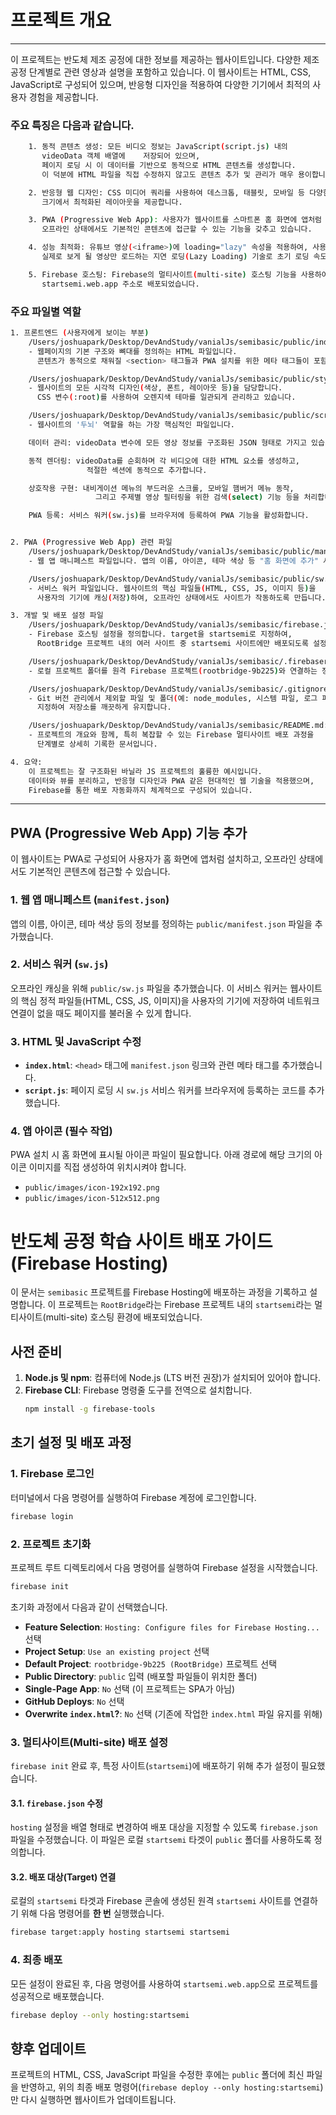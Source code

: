 # 프로젝트 개요
---
이 프로젝트는 반도체 제조 공정에 대한 정보를 제공하는 웹사이트입니다. 다양한 제조 공정 단계별로 관련 영상과 설명을 포함하고 있습니다. 이 웹사이트는 HTML, CSS, JavaScript로 구성되어 있으며, 반응형 디자인을 적용하여 다양한 기기에서 최적의 사용자 경험을 제공합니다.

### 주요 특징은 다음과 같습니다.

```bash
    1. 동적 콘텐츠 생성: 모든 비디오 정보는 JavaScript(script.js) 내의 
       videoData 객체 배열에    저장되어 있으며,        
       페이지 로딩 시 이 데이터를 기반으로 동적으로 HTML 콘텐츠를 생성합니다. 
       이 덕분에 HTML 파일을 직접 수정하지 않고도 콘텐츠 추가 및 관리가 매우 용이합니다.

    2. 반응형 웹 디자인: CSS 미디어 쿼리를 사용하여 데스크톱, 태블릿, 모바일 등 다양한 화면
       크기에서 최적화된 레이아웃을 제공합니다.

    3. PWA (Progressive Web App): 사용자가 웹사이트를 스마트폰 홈 화면에 앱처럼 설치하고, 
       오프라인 상태에서도 기본적인 콘텐츠에 접근할 수 있는 기능을 갖추고 있습니다.

    4. 성능 최적화: 유튜브 영상(<iframe>)에 loading="lazy" 속성을 적용하여, 사용자가 스크롤하여 
       실제로 보게 될 영상만 로드하는 지연 로딩(Lazy Loading) 기술로 초기 로딩 속도를 향상시켰습니다.

    5. Firebase 호스팅: Firebase의 멀티사이트(multi-site) 호스팅 기능을 사용하여 
       startsemi.web.app 주소로 배포되었습니다.
```

### 주요 파일별 역할
```bash
1. 프론트엔드 (사용자에게 보이는 부분)
    /Users/joshuapark/Desktop/DevAndStudy/vanialJs/semibasic/public/index.html: 
    - 웹페이지의 기본 구조와 뼈대를 정의하는 HTML 파일입니다. 
      콘텐츠가 동적으로 채워질 <section> 태그들과 PWA 설치를 위한 메타 태그들이 포함되어 있습니다.

    /Users/joshuapark/Desktop/DevAndStudy/vanialJs/semibasic/public/style.css: 
    - 웹사이트의 모든 시각적 디자인(색상, 폰트, 레이아웃 등)을 담당합니다.
      CSS 변수(:root)를 사용하여 오렌지색 테마를 일관되게 관리하고 있습니다.

    /Users/joshuapark/Desktop/DevAndStudy/vanialJs/semibasic/public/script.js: 
    - 웹사이트의 '두뇌' 역할을 하는 가장 핵심적인 파일입니다.

    데이터 관리: videoData 변수에 모든 영상 정보를 구조화된 JSON 형태로 가지고 있습니다.

    동적 렌더링: videoData를 순회하며 각 비디오에 대한 HTML 요소를 생성하고, 
                 적절한 섹션에 동적으로 추가합니다.

    상호작용 구현: 내비게이션 메뉴의 부드러운 스크롤, 모바일 햄버거 메뉴 동작, 
                   그리고 주제별 영상 필터링을 위한 검색(select) 기능 등을 처리합니다.

    PWA 등록: 서비스 워커(sw.js)를 브라우저에 등록하여 PWA 기능을 활성화합니다.


2. PWA (Progressive Web App) 관련 파일
    /Users/joshuapark/Desktop/DevAndStudy/vanialJs/semibasic/public/manifest.json: 
    - 웹 앱 매니페스트 파일입니다. 앱의 이름, 아이콘, 테마 색상 등 "홈 화면에 추가" 시 필요한 정보들을 정의합니다.

    /Users/joshuapark/Desktop/DevAndStudy/vanialJs/semibasic/public/sw.js: 
    - 서비스 워커 파일입니다. 웹사이트의 핵심 파일들(HTML, CSS, JS, 이미지 등)을 
      사용자의 기기에 캐싱(저장)하여, 오프라인 상태에서도 사이트가 작동하도록 만듭니다.

3. 개발 및 배포 설정 파일
    /Users/joshuapark/Desktop/DevAndStudy/vanialJs/semibasic/firebase.json: 
    - Firebase 호스팅 설정을 정의합니다. target을 startsemi로 지정하여, 
      RootBridge 프로젝트 내의 여러 사이트 중 startsemi 사이트에만 배포되도록 설정되어 있습니다.

    /Users/joshuapark/Desktop/DevAndStudy/vanialJs/semibasic/.firebaserc: 
    - 로컬 프로젝트 폴더를 원격 Firebase 프로젝트(rootbridge-9b225)와 연결하는 정보를 담고 있습니다.

    /Users/joshuapark/Desktop/DevAndStudy/vanialJs/semibasic/.gitignore: 
    - Git 버전 관리에서 제외할 파일 및 폴더(예: node_modules, 시스템 파일, 로그 파일 등)를 
      지정하여 저장소를 깨끗하게 유지합니다.

    /Users/joshuapark/Desktop/DevAndStudy/vanialJs/semibasic/README.md: 
    - 프로젝트의 개요와 함께, 특히 복잡할 수 있는 Firebase 멀티사이트 배포 과정을 
      단계별로 상세히 기록한 문서입니다.

4. 요약:
    이 프로젝트는 잘 구조화된 바닐라 JS 프로젝트의 훌륭한 예시입니다. 
    데이터와 뷰를 분리하고, 반응형 디자인과 PWA 같은 현대적인 웹 기술을 적용했으며, 
    Firebase를 통한 배포 자동화까지 체계적으로 구성되어 있습니다.
```

---
## PWA (Progressive Web App) 기능 추가

이 웹사이트는 PWA로 구성되어 사용자가 홈 화면에 앱처럼 설치하고, 오프라인 상태에서도 기본적인 콘텐츠에 접근할 수 있습니다.

### 1. 웹 앱 매니페스트 (`manifest.json`)

앱의 이름, 아이콘, 테마 색상 등의 정보를 정의하는 `public/manifest.json` 파일을 추가했습니다.

### 2. 서비스 워커 (`sw.js`)

오프라인 캐싱을 위해 `public/sw.js` 파일을 추가했습니다. 이 서비스 워커는 웹사이트의 핵심 정적 파일들(HTML, CSS, JS, 이미지)을 사용자의 기기에 저장하여 네트워크 연결이 없을 때도 페이지를 불러올 수 있게 합니다.

### 3. HTML 및 JavaScript 수정

-   **`index.html`**: `<head>` 태그에 `manifest.json` 링크와 관련 메타 태그를 추가했습니다.
-   **`script.js`**: 페이지 로딩 시 `sw.js` 서비스 워커를 브라우저에 등록하는 코드를 추가했습니다.

### 4. 앱 아이콘 (필수 작업)

PWA 설치 시 홈 화면에 표시될 아이콘 파일이 필요합니다. 아래 경로에 해당 크기의 아이콘 이미지를 직접 생성하여 위치시켜야 합니다.
-   `public/images/icon-192x192.png`
-   `public/images/icon-512x512.png`

# 반도체 공정 학습 사이트 배포 가이드 (Firebase Hosting)

이 문서는 `semibasic` 프로젝트를 Firebase Hosting에 배포하는 과정을 기록하고 설명합니다. 이 프로젝트는 `RootBridge`라는 Firebase 프로젝트 내의 `startsemi`라는 멀티사이트(multi-site) 호스팅 환경에 배포되었습니다.

## 사전 준비

1.  **Node.js 및 npm**: 컴퓨터에 Node.js (LTS 버전 권장)가 설치되어 있어야 합니다.
2.  **Firebase CLI**: Firebase 명령줄 도구를 전역으로 설치합니다.
    ```bash
    npm install -g firebase-tools
    ```

## 초기 설정 및 배포 과정

### 1. Firebase 로그인

터미널에서 다음 명령어를 실행하여 Firebase 계정에 로그인합니다.

```bash
firebase login
```

### 2. 프로젝트 초기화

프로젝트 루트 디렉토리에서 다음 명령어를 실행하여 Firebase 설정을 시작했습니다.

```bash
firebase init
```

초기화 과정에서 다음과 같이 선택했습니다.

-   **Feature Selection**: `Hosting: Configure files for Firebase Hosting...` 선택
-   **Project Setup**: `Use an existing project` 선택
-   **Default Project**: `rootbridge-9b225 (RootBridge)` 프로젝트 선택
-   **Public Directory**: `public` 입력 (배포할 파일들이 위치한 폴더)
-   **Single-Page App**: `No` 선택 (이 프로젝트는 SPA가 아님)
-   **GitHub Deploys**: `No` 선택
-   **Overwrite `index.html`?**: `No` 선택 (기존에 작업한 `index.html` 파일 유지를 위해)

### 3. 멀티사이트(Multi-site) 배포 설정

`firebase init` 완료 후, 특정 사이트(`startsemi`)에 배포하기 위해 추가 설정이 필요했습니다.

#### 3.1. `firebase.json` 수정

`hosting` 설정을 배열 형태로 변경하여 배포 대상을 지정할 수 있도록 `firebase.json` 파일을 수정했습니다. 이 파일은 로컬 `startsemi` 타겟이 `public` 폴더를 사용하도록 정의합니다.

#### 3.2. 배포 대상(Target) 연결

로컬의 `startsemi` 타겟과 Firebase 콘솔에 생성된 원격 `startsemi` 사이트를 연결하기 위해 다음 명령어를 **한 번** 실행했습니다.

```bash
firebase target:apply hosting startsemi startsemi
```

### 4. 최종 배포

모든 설정이 완료된 후, 다음 명령어를 사용하여 `startsemi.web.app`으로 프로젝트를 성공적으로 배포했습니다.

```bash
firebase deploy --only hosting:startsemi
```

## 향후 업데이트

프로젝트의 HTML, CSS, JavaScript 파일을 수정한 후에는 `public` 폴더에 최신 파일을 반영하고, 위의 최종 배포 명령어(`firebase deploy --only hosting:startsemi`)만 다시 실행하면 웹사이트가 업데이트됩니다.